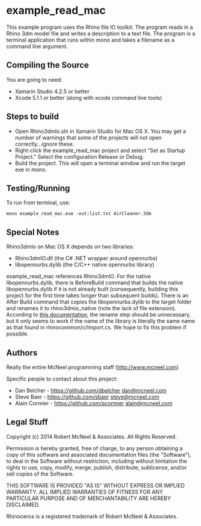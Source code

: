 example\_read\_mac
=========================
This example program uses the Rhino file IO toolkit.  The program reads in a Rhino 3dm model file and writes a description to a text file.  The program is a terminal application that runs within mono and takes a filename as a command line argument.

Compiling the Source
--------------------
You are going to need:

* Xamarin Studio 4.2.5 or better
* Xcode 5.1.1 or better (along with xcode command line tools)

Steps to build
----------------------------
* Open Rhino3dmIo.sln in Xamarin Studio for Mac OS X.  You may get a number of warnings that some of the projects will not open correctly...ignore these.
* Right-click the example\_read\_mac project and select "Set as Startup Project."  Select the configuration Release or Debug.
* Build the project.  This will open a terminal window and run the target exe in mono.

Testing/Running
----------------------------
To run from terminal, use:

    mono example_read_mac.exe -out:list.txt AirCleaner.3dm

Special Notes
----------------------------
Rhino3dmIo on Mac OS X depends on two libraries:

- Rhino3dmIO.dll (the C# .NET wrapper around opennurbs)
- libopennurbs.dylib (the C/C++ native opennurbs library)

example\_read\_mac references Rhino3dmIO.  For the native libopennurbs.dylib, there is BeforeBuild command that builds the native libopennurbs.dylib if it is not already built (consequently, building this project for the first time takes longer than subsequent builds).  There is an After Build command that copies the libopennurbs.dylib to the target folder and renames it to rhino3dmio_native (note the lack of file extension).  According to [this documentation](http://www.mono-project.com/Interop\_with\_Native\_Libraries), the rename step should be unnecessary, but it only seems to work if the name of the library is literally the same name as that found in rhinocommon/c/Import.cs.  We hope to fix this problem if possible.


Authors
-------
Really the entire McNeel programming staff (http://www.mcneel.com)

Specific people to contact about this project:

* Dan Belcher - https://github.com/dbelcher dan@mcneel.com
* Steve Baer - https://github.com/sbaer steve@mcneel.com
* Alain Cormier - https://github.com/acormier alain@mcneel.com

Legal Stuff
-----------
Copyright (c) 2014 Robert McNeel & Associates. All Rights Reserved.

Permission is hereby granted, free of charge, to any person obtaining a copy of
this software and associated documentation files (the "Software"), to deal in
the Software without restriction, including without limitation the rights to use,
copy, modify, merge, publish, distribute, sublicense, and/or sell copies of the
Software.

THIS SOFTWARE IS PROVIDED "AS IS" WITHOUT EXPRESS OR IMPLIED WARRANTY. ALL IMPLIED
WARRANTIES OF FITNESS FOR ANY PARTICULAR PURPOSE AND OF MERCHANTABILITY ARE HEREBY
DISCLAIMED.

Rhinoceros is a registered trademark of Robert McNeel & Associates.
